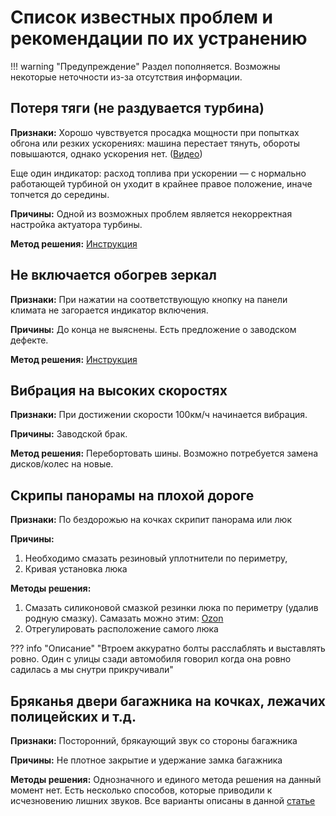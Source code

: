 # Список известных проблем и рекомендации по их устранению

!!! warning "Предупреждение"
    Раздел пополняется. Возможны некоторые неточности из-за отсутствия информации.

## Потеря тяги (не раздувается турбина)

**Признаки:** Хорошо чувствуется просадка мощности при попытках обгона или резких ускорениях: машина перестает тянуть, обороты повышаются, однако ускорения нет. ([Видео](https://t.me/Kia_Sportage_5_Turbo/1/120742))

Еще один индикатор: расход топлива при ускорении — с нормально работающей турбиной он уходит в крайнее правое положение, иначе топчется до середины.

**Причины:** Одной из возможных проблем является некорректная настройка актуатора турбины.

**Метод решения:** [Инструкция](./service/manuals/turbine.md)

## Не включается обогрев зеркал

**Признаки:** При нажатии на соответствующую кнопку на панели климата не загорается индикатор включения.

**Причины:** До конца не выяснены. Есть предложение о заводском дефекте.

**Метод решения:** [Инструкция](./service/manuals/glass-heat.md)

## Вибрация на высоких скоростях

**Признаки:** При достижении скорости 100км/ч начинается вибрация.

**Причины:** Заводской брак.

**Метод решения:** Перебортовать шины. Возможно потребуется замена дисков/колес на новые. 

## Скрипы панорамы на плохой дороге

**Признаки:** По бездорожью на кочках скрипит панорама или люк

**Причины:**

1. Необходимо смазать резиновый уплотнители по периметру, 
2. Кривая установка люка

**Методы решения:** 

1. Смазать силиконовой смазкой резинки люка по периметру (удалив родную смазку). Самазать можно этим: [Ozon](https://ozon.ru/t/a5n7nDQ)
2. Отрегулировать расположение самого люка
   
??? info "Описание"
    "Втроем аккуратно болты расслаблять и выставлять ровно. Один с улицы сзади автомобиля говорил когда она ровно садилась а мы снутри прикручивали"

## Бряканья двери багажника на кочках, лежачих полицейских и т.д.

**Признаки:** Посторонний, брякаующий звук со стороны багажника

**Причины:** Не плотное закрытие и удержание замка багажника

**Методы решения:** Однозначного и единого метода решения на данный момент нет. Есть несколько способов, которые приводили к исчезновению лишних звуков. Все варианты описаны в данной [статье](service/manuals/5-th_door_silent.md)
 

